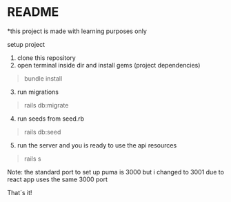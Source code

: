 # README

*this project is made with learning purposes only

setup project

1. clone this repository
2. open terminal inside dir and install gems (project dependencies)
>bundle install
3. run migrations
>rails db:migrate
4. run seeds from seed.rb
>rails db:seed
5. run the server and you is ready to use the api resources
>rails s

Note:
the standard port to set up puma is 3000 but i changed to 3001 due to react app uses the same 3000 port

That´s it!
